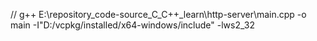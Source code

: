 // g++ E:\repository_code-source_C_C++\_learn\http-server\main.cpp -o main -I"D:/vcpkg/installed/x64-windows/include" -lws2_32
